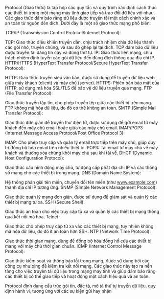 Protocol (Giao thức) là tập hợp các quy tắc và quy trình xác định cách thức các thiết bị trong một mạng máy tính giao tiếp và trao đổi dữ liệu với nhau. Các giao thức đảm bảo rằng dữ liệu được truyền tải một cách chính xác và an toàn từ nguồn đến đích. Dưới đây là một số giao thức mạng phổ biến:

TCP/IP (Transmission Control Protocol/Internet Protocol):

TCP: Giao thức điều khiển truyền dẫn, chịu trách nhiệm chia dữ liệu thành các gói nhỏ, truyền chúng, và sau đó ghép lại tại đích. TCP đảm bảo dữ liệu được truyền tải đáng tin cậy và đúng thứ tự.
IP: Giao thức liên mạng, chịu trách nhiệm định tuyến các gói dữ liệu đến đúng đích thông qua địa chỉ IP.
HTTP/HTTPS (HyperText Transfer Protocol/Secure HyperText Transfer Protocol):

HTTP: Giao thức truyền siêu văn bản, được sử dụng để truyền dữ liệu web giữa máy khách (client) và máy chủ (server).
HTTPS: Phiên bản bảo mật của HTTP, sử dụng mã hóa SSL/TLS để bảo vệ dữ liệu truyền qua mạng.
FTP (File Transfer Protocol):

Giao thức truyền tập tin, cho phép truyền tệp giữa các thiết bị trên mạng. FTP không mã hóa dữ liệu, do đó có thể không an toàn.
SMTP (Simple Mail Transfer Protocol):

Giao thức đơn giản để truyền thư điện tử, được sử dụng để gửi email từ máy khách đến máy chủ email hoặc giữa các máy chủ email.
IMAP/POP3 (Internet Message Access Protocol/Post Office Protocol 3):

IMAP: Cho phép truy cập và quản lý email trực tiếp trên máy chủ, giúp duy trì đồng bộ hóa email trên nhiều thiết bị.
POP3: Tải email từ máy chủ về máy khách và thường xóa chúng khỏi máy chủ sau khi tải về.
DHCP (Dynamic Host Configuration Protocol):

Giao thức cấu hình động máy chủ, tự động cấp phát địa chỉ IP và các thông số mạng cho các thiết bị trong mạng.
DNS (Domain Name System):

Hệ thống phân giải tên miền, chuyển đổi tên miền (như www.example.com) thành địa chỉ IP tương ứng.
SNMP (Simple Network Management Protocol):

Giao thức quản lý mạng đơn giản, được sử dụng để giám sát và quản lý các thiết bị mạng từ xa.
SSH (Secure Shell):

Giao thức an toàn cho việc truy cập từ xa và quản lý các thiết bị mạng thông qua kết nối mã hóa.
Telnet:

Giao thức cho phép truy cập từ xa vào các thiết bị mạng, tuy nhiên không mã hóa dữ liệu, do đó ít an toàn hơn SSH.
NTP (Network Time Protocol):

Giao thức thời gian mạng, dùng để đồng bộ hóa đồng hồ của các thiết bị mạng với máy chủ thời gian chuẩn.
ICMP (Internet Control Message Protocol):

Giao thức kiểm soát và thông báo lỗi trong mạng, được sử dụng bởi các công cụ như ping để kiểm tra kết nối mạng.
Các giao thức này tạo ra nền tảng cho việc truyền tải dữ liệu trong mạng máy tính và giúp đảm bảo rằng các thiết bị có thể giao tiếp và hoạt động một cách hiệu quả và an toàn.

Protocol định dạng cấu trúc gói tin, đặc tả, mô tả thứ tự truyền dữ liệu, quy định hành vi, tương ứng với các sự kiện gửi hay nhận